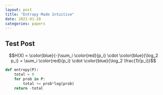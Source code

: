 ```yaml
---
layout: post
title: "Entropy Made Intuitive"
date: 2021-01-20
categories: papers
---
```



## Test Post 

$$H(X) = \color{blue}{-}\sum_i \color{red}{p_i} \cdot \color{blue}{\log_2 p_i} = \sum_i \color{red}{p_i} \cdot \color{blue}{\log_2 \frac{1}{p_i}}$$ 

```python
def entropy(P):
    total = 0 
    for prob in P:
        total += prob*log(prob)
    return -total 
```
